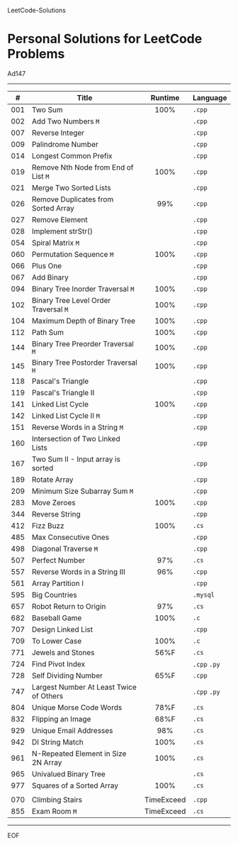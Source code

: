 LeetCode-Solutions

Personal Solutions for LeetCode Problems
================================================================================

Ad147

--------------------------------------------------------------------------------

| #   | Title                                   |  Runtime   | Language     |
| --- | --------------------------------------- | :--------: | ------------ |
| 001 | Two Sum                                 |    100%    | `.cpp`       |
| 002 | Add Two Numbers `M`                     |            | `.cpp`       |
| 007 | Reverse Integer                         |            | `.cpp`       |
| 009 | Palindrome Number                       |            | `.cpp`       |
| 014 | Longest Common Prefix                   |            | `.cpp`       |
| 019 | Remove Nth Node from End of List `M`    |    100%    | `.cpp`       |
| 021 | Merge Two Sorted Lists                  |            | `.cpp`       |
| 026 | Remove Duplicates from Sorted Array     |    99%     | `.cpp`       |
| 027 | Remove Element                          |            | `.cpp`       |
| 028 | Implement strStr()                      |            | `.cpp`       |
| 054 | Spiral Matrix `M`                       |            | `.cpp`       |
| 060 | Permutation Sequence `M`                |    100%    | `.cpp`       |
| 066 | Plus One                                |            | `.cpp`       |
| 067 | Add Binary                              |            | `.cpp`       |
| 094 | Binary Tree Inorder Traversal `M`       |    100%    | `.cpp`       |
| 102 | Binary Tree Level Order Traversal `M`   |    100%    | `.cpp`       |
| 104 | Maximum Depth of Binary Tree            |    100%    | `.cpp`       |
| 112 | Path Sum                                |    100%    | `.cpp`       |
| 144 | Binary Tree Preorder Traversal `M`      |    100%    | `.cpp`       |
| 145 | Binary Tree Postorder Traversal `H`     |    100%    | `.cpp`       |
| 118 | Pascal's Triangle                       |            | `.cpp`       |
| 119 | Pascal's Triangle II                    |            | `.cpp`       |
| 141 | Linked List Cycle                       |    100%    | `.cpp`       |
| 142 | Linked List Cycle II `M`                |            | `.cpp`       |
| 151 | Reverse Words in a String `M`           |            | `.cpp`       |
| 160 | Intersection of Two Linked Lists        |            | `.cpp`       |
| 167 | Two Sum II - Input array is sorted      |            | `.cpp`       |
| 189 | Rotate Array                            |            | `.cpp`       |
| 209 | Minimum Size Subarray Sum `M`           |            | `.cpp`       |
| 283 | Move Zeroes                             |    100%    | `.cpp`       |
| 344 | Reverse String                          |            | `.cpp`       |
| 412 | Fizz Buzz                               |    100%    | `.cs`        |
| 485 | Max Consecutive Ones                    |            | `.cpp`       |
| 498 | Diagonal Traverse `M`                   |            | `.cpp`       |
| 507 | Perfect Number                          |    97%     | `.cs`        |
| 557 | Reverse Words in a String III           |    96%     | `.cpp`       |
| 561 | Array Partition I                       |            | `.cpp`       |
| 595 | Big Countries                           |            | `.mysql`     |
| 657 | Robot Return to Origin                  |    97%     | `.cs`        |
| 682 | Baseball Game                           |    100%    | `.c`         |
| 707 | Design Linked List                      |            | `.cpp`       |
| 709 | To Lower Case                           |    100%    | `.c`         |
| 771 | Jewels and Stones                       |    56%F    | `.cs`        |
| 724 | Find Pivot Index                        |            | `.cpp` `.py` |
| 728 | Self Dividing Number                    |    65%F    | `.cpp`       |
| 747 | Largest Number At Least Twice of Others |            | `.cpp` `.py` |
| 804 | Unique Morse Code Words                 |    78%F    | `.cs`        |
| 832 | Flipping an Image                       |    68%F    | `.cs`        |
| 929 | Unique Email Addresses                  |    98%     | `.cs`        |
| 942 | DI String Match                         |    100%    | `.cs`        |
| 961 | N-Repeated Element in Size 2N Array     |    100%    | `.cs`        |
| 965 | Univalued Binary Tree                   |            | `.cs`        |
| 977 | Squares of a Sorted Array               |    100%    | `.cs`        |
|     |
| 070 | Climbing Stairs                         | TimeExceed | `.cpp`       |
| 855 | Exam Room `M`                           | TimeExceed | `.cs`        |

--------------------------------------------------------------------------------

EOF
